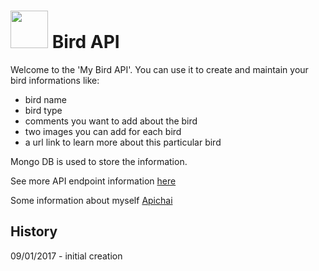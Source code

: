 # <img src="https://cloud.githubusercontent.com/assets/7833470/10423298/ea833a68-7079-11e5-84f8-0a925ab96893.png" width="60"> Bird API

Welcome to the 'My Bird API'. You can use it to create and maintain your bird informations like:
* bird name
* bird type
* comments you want to add about the bird
* two images you can add for each bird
* a url link to learn more about this particular bird

Mongo DB is used to store the information.

See more API endpoint information [here](https://dry-scrubland-21249.herokuapp.com/api)

Some information about myself [Apichai](https://dry-scrubland-21249.herokuapp.com/api/profile)

## History
09/01/2017 - initial creation
